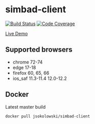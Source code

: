 # simbad-client
[![Build Status](https://travis-ci.org/JakubSokolowski/simbad-client.svg?branch=master)](https://travis-ci.org/JakubSokolowski/simbad-client)
[![Code Coverage](https://codecov.io/gh/JakubSokolowski/simbad-client/graph/badge.svg)](https://codecov.io/gh/JakubSokolowski/simbad-client/)  

[Live Demo](https://jakubsokolowski.github.io/simbad-client#/about)

## Supported browsers
- chrome 72-74
- edge 17-18
- firefox 60, 65, 66
- ios_saf 11.3-11.4 12.0-12.2
## Docker
Latest master build
```
docker pull jsokolowski/simbad-client
```


